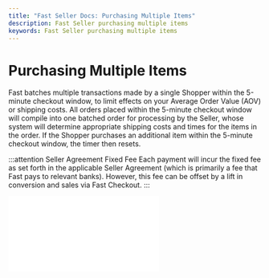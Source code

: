 ```yaml
---
title: "Fast Seller Docs: Purchasing Multiple Items"
description: Fast Seller purchasing multiple items
keywords: Fast Seller purchasing multiple items
---
```


# Purchasing Multiple Items

Fast batches multiple transactions made by a single Shopper within the 5-minute checkout window, to limit effects on your Average Order Value (AOV) or shipping costs. All orders placed within the 5-minute checkout window will compile into one batched order for processing by the Seller, whose system will determine appropriate shipping costs and times for the items in the order. If the Shopper purchases an additional item within the 5-minute checkout window, the timer then resets.

:::attention Seller Agreement Fixed Fee
Each payment will incur the fixed fee as set forth in the applicable Seller Agreement (which is primarily a fee that Fast pays to relevant banks). However, this fee can be offset by a lift in conversion and sales via Fast Checkout.
:::

<embed src="/reusables/for-sellers/_standard-seller-pricing.md" />

